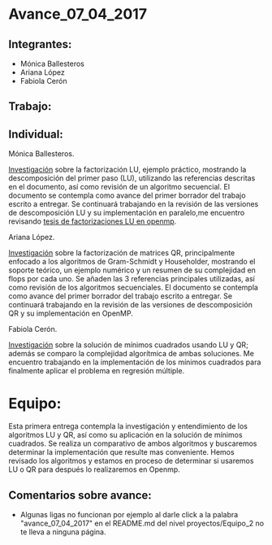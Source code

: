 # Avance_07_04_2017

## Integrantes: 
* Mónica Ballesteros 
* Ariana López 
* Fabiola Cerón


## Trabajo:

## Individual: 

Mónica Ballesteros. 

[Investigación](https://github.com/ITAM-DS/analisis-numerico-computo-cientifico/MNO/proyecto_final/MNO_2017/proyectos/equipo_2/avance_07_04_2017/LU.docx) sobre la factorización LU, ejemplo práctico, mostrando la descomposición del primer paso (LU), utilizando las referencias descritas en el documento, así como revisión de un algoritmo secuencial. El documento se contempla como avance del primer borrador del trabajo escrito a entregar. Se continuará trabajando en la revisión de las versiones de descomposición LU y su implementación en paralelo,me encuentro revisando [tesis de factorizaciones LU en openmp](https://www.upv.es/titulaciones/MUCPD/).

Ariana López. 

[Investigación](https://github.com/ITAM-DS/analisis-numerico-computo-cientifico/MNO/proyecto_final/MNO_2017/proyectos/equipo_2/avance_07_04_2017/QR.gdoc) sobre la factorización de matrices QR, principalmente enfocado a los algoritmos de Gram-Schmidt y Householder, mostrando el soporte teórico, un ejemplo numérico y un resumen de su complejidad en flops por cada uno. Se añaden las 3 referencias principales utilizadas, así como revisión de los algoritmos secuenciales. El documento se contempla como avance del primer borrador del trabajo escrito a entregar. Se continuará trabajando en la revisión de las versiones de descomposición QR y su implementación en OpenMP.

Fabiola Cerón. 

[Investigación](https://github.com/ITAM-DS/analisis-numerico-computo-cientifico/MNO/proyecto_final/MNO_2017/proyectos/equipo_2/avance_07_04_2017/LU_QR_MC.docx) sobre la solución de mínimos cuadrados usando LU y QR; además se comparo la complejidad algorítmica de ambas soluciones. Me encuentro trabajando en la implementación de los mínimos cuadrados para finalmente aplicar el problema en regresión múltiple.


# Equipo:

Esta primera entrega contempla la investigación y entendimiento de los algoritmos LU y QR, así como su aplicación en la solución de mínimos cuadrados. Se realiza un comparativo de ambos algoritmos y buscaremos determinar la implementación que resulte mas conveniente. Hemos revisado los algoritmos y estamos en proceso de determinar si usaremos LU o QR para después lo realizaremos en Openmp.

## Comentarios sobre avance:

* Algunas ligas no funcionan por ejemplo al darle click a la palabra "avance_07_04_2017" en el README.md del nivel proyectos/Equipo_2 no te lleva a ninguna página.

